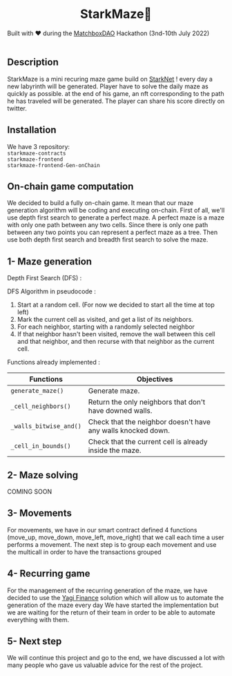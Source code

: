 <h1 align="center">StarkMaze💫</h1
<h4 align="center">Built with ❤️ during the <a href="https://matchboxdao.com/">MatchboxDAO</a> Hackathon (3nd-10th July 2022)</h2>
<br>
<br>

## Description

StarkMaze is a mini recuring maze game build on <a href="https://starknet.io/">StarkNet</a> ! every day a new labyrinth will be generated. Player have to solve the daily maze as quickly as possible. at the end of his game, an nft corresponding to the path he has traveled will be generated. The player can share his score directly on twitter.

## Installation

We have 3 repository: <br>
`starkmaze-contracts` <br>
`starkmaze-frontend` <br>
`starkmaze-frontend-Gen-onChain` <br>




## On-chain game computation

We decided to build a fully on-chain game. It mean that our maze generation algorithm will be coding and executing on-chain. 
First of all, we'll use depth first search to generate a perfect maze. A perfect maze is a maze with only one path between any two cells. Since there is only one path between any two points you can represent a perfect maze as a tree. Then use both depth first search and breadth first search to solve the maze. 

## 1- Maze generation

Depth First Search (DFS) :



DFS Algorithm in pseudocode :

1) Start at a random cell. (For now we decided to start all the time at top left)
2) Mark the current cell as visited, and get a list of its neighbors.
3) For each neighbor, starting with a randomly selected neighbor
4) If that neighbor hasn't been visited, remove the wall between this cell and that neighbor, and then recurse with that neighbor as the current cell.

Functions already implemented :

| Functions                     | Objectives |
| ----------------------------- | ------------- |
| ```generate_maze()```         | Generate maze. | 
| ```_cell_neighbors()```       | Return the only neighbors that don't have downed walls. | 
| ```_walls_bitwise_and()```    | Check that the neighbor doesn't have any walls knocked down. |
| ```_cell_in_bounds()```       | Check that the current cell is already inside the maze. |

## 2- Maze solving
COMING SOON

## 3- Movements

For movements, we have in our smart contract defined 4 functions (move_up, move_down, move_left, move_right) that we call each time a user performs a movement. The next step is to group each movement and use the multicall in order to have the transactions grouped

## 4- Recurring game

For the management of the recurring generation of the maze, we have decided to use the <a href="https://docs.yagi.fi/">Yagi Finance</a> solution which will allow us to automate the generation of the maze every day
We have started the implementation but we are waiting for the return of their team in order to be able to automate everything with them.

## 5- Next step

We will continue this project and go to the end, we have discussed a lot with many people who gave us valuable advice for the rest of the project.
